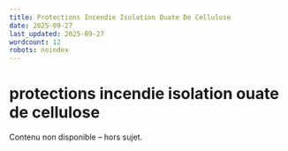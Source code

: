 ```yaml
---
title: Protections Incendie Isolation Ouate De Cellulose
date: 2025-09-27
last_updated: 2025-09-27
wordcount: 12
robots: noindex
---
```


# protections incendie isolation ouate de cellulose

Contenu non disponible – hors sujet.